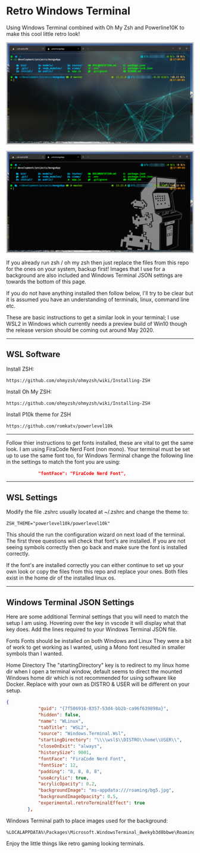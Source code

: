 # Retro Windows Terminal
Using Windows Terminal combined with Oh My Zsh and Powerline10K to make this cool little retro look!

![opacity](/images/2020-04-10_17-22-19.png "opacity")

![no opacity](/images/2020-04-10_17-27-09.png "no opacity")



If you already run zsh / oh my zsh then just replace the files from this repo for the ones on your system, backup first!
Images that I use for a background are also included and Windows Terminal JSON settings are towards the bottom of this page.

If you do not have anything installed then follow below, I'll try to be clear but it is assumed you have an understanding of terminals, linux, command line etc.

These are basic instructions to get a similar look in your terminal; I use WSL2 in Windows which currently needs a preview build of Win10 though the release version should be coming out around May 2020.

___

## WSL Software
Install ZSH:
```
https://github.com/ohmyzsh/ohmyzsh/wiki/Installing-ZSH
```

Install Oh My ZSH:
```
https://github.com/ohmyzsh/ohmyzsh/wiki/Installing-ZSH
```

Install P10k theme for ZSH
```
https://github.com/romkatv/powerlevel10k
```
___
Follow thier instructions to get fonts installed, these are vital to get the same look.
I am using FiraCode Nerd Font (non mono).
Your terminal must be set up to use the same font too, for Windows Terminal change the following line in the settings to match the font you are using:
```json
            "fontFace": "FiraCode Nerd Font",
```
___

## WSL Settings
Modify the file .zshrc usually located at ~/.zshrc and change the theme to:
```
ZSH_THEME="powerlevel10k/powerlevel10k"
``` 
This should the run the configuration wizard on next load of the terminal. The first three questions will check that font's are installed. If you are not seeing symbols correctly then go back and make sure the font is installed correctly.

If the font's are installed correctly you can either continue to set up your own look or copy the files from this repo and replace your ones.
Both files exist in the home dir of the installed linux os.
___
## Windows Terminal JSON Settings

Here are some additional Terminal settings that you will need to match the setup I am using.
Hovering over the key in vscode it will display what that key does.
Add the lines required to your Windows Terminal JSON file.

Fonts
Fonts should be installed on both Windows and Linux
They were a bit of work to get working as I wanted, using a Mono font resulted in smaller symbols than I wanted.

Home Directory
The "startingDirectory" key is to redirect to my linux home dir when I open a terminal window, default seems to direct the mounted Windows home dir which is not recommended for using software like Docker. Replace with your own as DISTRO & USER will be different on your setup.

```json
{
            "guid": "{7f586916-8357-53d4-bb2b-ca96f639898a}",
            "hidden": false,
            "name": "WLinux",
            "tabTitle": "WSL2",
            "source": "Windows.Terminal.Wsl",
            "startingDirectory": "\\\\wsl$\\DISTRO\\home\\USER\\",
            "closeOnExit": "always",
            "historySize": 9001,
            "fontFace": "FiraCode Nerd Font",
            "fontSize": 12,
            "padding": "8, 8, 8, 8",
            "useAcrylic": true,
            "acrylicOpacity": 0.2,
            "backgroundImage": "ms-appdata:///roaming/bg5.jpg",
            "backgroundImageOpacity": 0.5,
            "experimental.retroTerminalEffect": true
        },
```


Windows Terminal path to place images used for the background:
```
%LOCALAPPDATA%\Packages\Microsoft.WindowsTerminal_8wekyb3d8bbwe\RoamingState
```


Enjoy the little things like retro gaming looking terminals.
